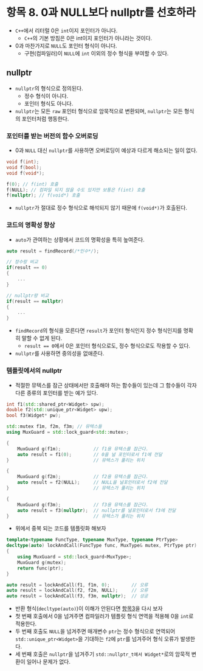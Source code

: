 # 항목 8. 0과 NULL보다 nullptr를 선호하라
- `C++`에서 리터럴 0은 `int`이지 포인터가 아니다.
  - `C++`의 기본 방침은 0은 int이지 포인터가 아니라는 것이다.
- 0과 마찬가지로 `NULL`도 포인터 형식이 아니다.
  - 구현(컴파일러)이 `NULL`에 `int` 이외의 정수 형식을 부여할 수 있다.

## nullptr
- `nullptr`의 형식으로 정의된다.
  - 정수 형식이 아니다.
  - 포인터 형식도 아니다.
- `nullptr`는 모든 `raw` 포인터 형식으로 암묵적으로 변환되며, `nullptr`는 모든 형식의 포인터처럼 행동한다.

### 포인터를 받는 버전의 함수 오버로딩
- 0과 `NULL` 대신 `nullptr`를 사용하면 오버로딩이 예상과 다르게 해소되는 일이 없다.
```cpp
void f(int);
void f(bool);
void f(void*);

f(0); // f(int) 호출
f(NULL); // 컴파일 되지 않을 수도 있지만 보통은 f(int) 호출
f(nullptr); // f(void*) 호출
```
- `nullptr`가 절대로 정수 형식으로 해석되지 않기 때문에 `f(void*)`가 호출된다.

### 코드의 명확성 향상
- `auto`가 관여하는 상황에서 코드의 명확성을 특히 높여준다.
```cpp
auto result = findRecord(/*인수*/);

// 정수랑 비교
if(result == 0)
{
    ...
}

// nullptr랑 비교
if(result == nullptr)
{
    ...
}
```
- `findRecord`의 형식을 모른다면 `result`가 포인터 형식인지 정수 형식인지를 명확히 말할 수 없게 된다.
  - `result == 0`에서 0은 포인터 형식으로도, 정수 형식으로도 작용할 수 있다.
- `nullptr`를 사용하면 중의성을 없애준다.

### 템플릿에서의 nullptr
- 적절한 뮤텍스를 잠근 상태에서만 호출해야 하는 함수들이 있는데 그 함수들이 각자 다른 종류의 포인터를 받는 예가 있다.
```cpp
int f1(std::shared_ptr<Widget> spw);
double f2(std::unique_ptr<Widget> upw);
bool f3(Widget* pw);

std::mutex f1m, f2m, f3m; // 뮤텍스들
using MuxGuard = std::lock_guard<std::mutex>;

{
    MuxGuard g(f1m);            // f1용 뮤텍스를 잠근다.
    auto result = f1(0);        // 0을 널 포인터로서 f1에 전달
}                               // 뮤텍스가 풀리는 위치

{
    MuxGuard g(f2m);            // f2용 뮤텍스를 잠근다.
    auto result = f2(NULL);     // NULL을 널포인터로서 f2에 전달
}                               // 뮤텍스가 풀리는 위치

{
    MuxGuard g(f3m);            // f3용 뮤텍스를 잠근다.
    auto result = f3(nullptr);  // nullptr를 널포인터로서 f3에 전달
}                               // 뮤텍스가 풀리는 위치
```
- 위에서 중복 되는 코드를 템플릿화 해보자
  
```cpp
template<typename FuncType, typename MuxType, typename PtrType>
decltype(auto) lockAndCall(FuncType func, MuxType& mutex, PtrType ptr)
{
    using MuxGuard = std::lock_guard<MuxType>;
    MuxGuard g(mutex);
    return func(ptr);
}

auto result = lockAndCall(f1, f1m, 0);        // 오류
auto result = lockAndCall(f2, f2m, NULL);     // 오류
auto result = lockAndCall(f3, f3m, nullptr);  // 성공
```
- 반환 형식(`decltype(auto)`)이 이해가 안된다면 [항목3](/Chapter1/Item3.md)을 다시 보자
- 첫 번째 호출에서 0을 넘겨주면 컴파일러가 템플릿 형식 연역을 적용해 0을 `int`로 적용한다.
- 두 번째 호출도 `NULL`을 넘겨주면 매개변수 `ptr`는 정수 형식으로 연역되어 `std::unique_ptr<Widget>`을 기대하는 `f2`에 `ptr`를 넘겨주어 형식 오류가 발생한다.
- 세 번째 호출은 `nullptr`을 넘겨주기 `std::nullptr_t에서 Widget*`로의 암묵적 변환이 일어나 문제가 없다.
